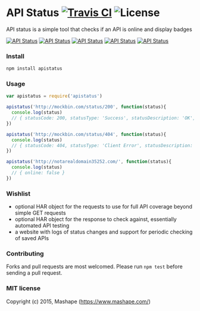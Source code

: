 # API Status [![Travis CI](https://img.shields.io/travis/Mashape/apistatus.svg)](https://travis-ci.org/Mashape/apistatus/) ![License](https://img.shields.io/npm/l/apistatus.svg)

API status is a simple tool that checks if an API is online and display badges

[![API Status](https://img.shields.io/badge/API-online-brightgreen.svg)](http://labs.mashape.com/apistatus) [![API Status](https://img.shields.io/badge/API-301%20redirect-yellowgreen.svg)](http://labs.mashape.com/apistatus) [![API Status](https://img.shields.io/badge/API-404%20client%20error-orange.svg)](http://labs.mashape.com/apistatus) [![API Status](https://img.shields.io/badge/API-501%20server%20error-red.svg)](http://labs.mashape.com/apistatus) [![API Status](https://img.shields.io/badge/API-offline-lightgray.svg)](http://labs.mashape.com/apistatus)

### Install

```sh
npm install apistatus
```

### Usage

```js
var apistatus = require('apistatus')

apistatus('http://mockbin.com/status/200', function(status){
  console.log(status)
  // { statusCode: 200, statusType: 'Success', statusDescription: 'OK', online: true }
})

apistatus('http://mockbin.com/status/404', function(status){
  console.log(status)
  // { statusCode: 404, statusType: 'Client Error', statusDescription: 'Not Found', online: true }
})

apistatus('http://notarealdomain35252.com/', function(status){
  console.log(status)
  // { online: false }
})
```

### Wishlist

- optional HAR object for the requests to use for full API coverage beyond simple GET requests
- optional HAR object for the response to check against, essentially automated API testing 
- a website with logs of status changes and support for periodic checking of saved APIs

### Contributing

Forks and pull requests are most welcomed. Please run `npm test` before sending a pull request. 

### MIT license

Copyright (c) 2015, Mashape (https://www.mashape.com/)
